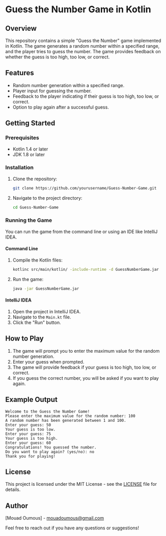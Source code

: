 
# Guess the Number Game in Kotlin

## Overview

This repository contains a simple "Guess the Number" game implemented in Kotlin. The game generates a random number within a specified range, and the player tries to guess the number. The game provides feedback on whether the guess is too high, too low, or correct.

## Features

- Random number generation within a specified range.
- Player input for guessing the number.
- Feedback to the player indicating if their guess is too high, too low, or correct.
- Option to play again after a successful guess.

## Getting Started

### Prerequisites

- Kotlin 1.4 or later
- JDK 1.8 or later

### Installation

1. Clone the repository:

    ```bash
    git clone https://github.com/yourusername/Guess-Number-Game.git
    ```

2. Navigate to the project directory:

    ```bash
    cd Guess-Number-Game
    ```

### Running the Game

You can run the game from the command line or using an IDE like IntelliJ IDEA.

#### Command Line

1. Compile the Kotlin files:

    ```bash
    kotlinc src/main/kotlin/ -include-runtime -d GuessNumberGame.jar
    ```

2. Run the game:

    ```bash
    java -jar GuessNumberGame.jar
    ```

#### IntelliJ IDEA

1. Open the project in IntelliJ IDEA.
2. Navigate to the `Main.kt` file.
3. Click the "Run" button.

## How to Play

1. The game will prompt you to enter the maximum value for the random number generation.
2. Enter your guess when prompted.
3. The game will provide feedback if your guess is too high, too low, or correct.
4. If you guess the correct number, you will be asked if you want to play again.

## Example Output

```
Welcome to the Guess the Number Game!
Please enter the maximum value for the random number: 100
A random number has been generated between 1 and 100.
Enter your guess: 50
Your guess is too low.
Enter your guess: 75
Your guess is too high.
Enter your guess: 60
Congratulations! You guessed the number.
Do you want to play again? (yes/no): no
Thank you for playing!
```

## License

This project is licensed under the MIT License - see the [LICENSE](LICENSE) file for details.

## Author

[Mouad Oumous] - [mouadoumous@gmail.com](mailto:mouadoumous@gmail.com)

Feel free to reach out if you have any questions or suggestions!
